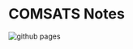 # COMSATS Notes
![github pages](https://github.com/nmanumr/comsats-notes/workflows/github%20pages/badge.svg?branch=master)
